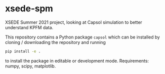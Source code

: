 # xsede-spm
XSEDE Summer 2021 project, looking at Capsol simulation to better understand KPFM data.


This repository contains a Python package `capsol` which can be installed by cloning / downloading the repository and running

```sh
pip install -e .
```

to install the package in editable or development mode. Requirements: numpy, scipy, matplotlib.